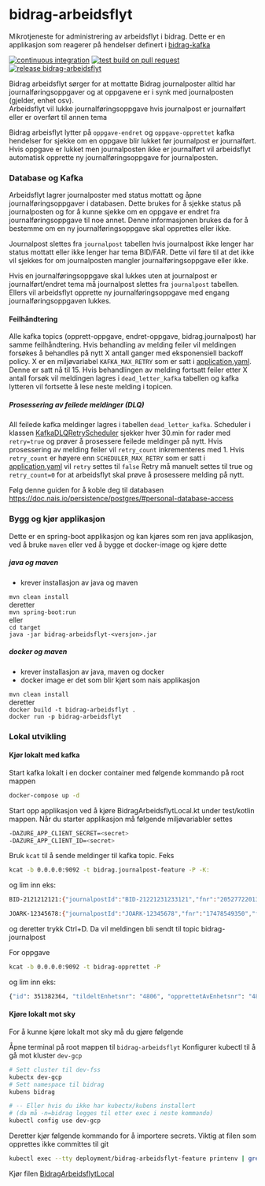 # bidrag-arbeidsflyt

Mikrotjeneste for administrering av arbeidsflyt i bidrag. Dette er en applikasjon som reagerer på hendelser definert
i [bidrag-kafka](https://github.com/navikt/bidrag-kafka)

[![continuous integration](https://github.com/navikt/bidrag-arbeidsflyt/actions/workflows/ci.yaml/badge.svg)](https://github.com/navikt/bidrag-arbeidsflyt/actions/workflows/ci.yaml)
[![test build on pull request](https://github.com/navikt/bidrag-arbeidsflyt/actions/workflows/pr.yaml/badge.svg)](https://github.com/navikt/bidrag-arbeidsflyt/actions/workflows/pr.yaml)
[![release bidrag-arbeidsflyt](https://github.com/navikt/bidrag-arbeidsflyt/actions/workflows/release.yaml/badge.svg)](https://github.com/navikt/bidrag-arbeidsflyt/actions/workflows/release.yaml)

Bidrag arbeidsflyt sørger for at mottatte Bidrag journalposter alltid har journalføringsoppgaver og at oppgavene er i synk med journalposten (gjelder,
enhet osv).<br/>
Arbeidsflyt vil lukke journalføringsoppgave hvis journalpost er journalført eller er overført til annen tema

Bidrag arbeisflyt lytter på `oppgave-endret` og `oppgave-opprettet` kafka hendelser for sjekke om en oppgave blir lukket før journalpost er
journalført.
Hvis oppgave er lukket men journalposten ikke er journalført vil arbeidsflyt automatisk opprette ny journalføringsoppgave for journalposten.

### Database og Kafka

Arbeidsflyt lagrer journalposter med status mottatt og åpne journalføringsoppgaver i databasen. Dette brukes for å sjekke status på journalposten og
for å kunne sjekke om en oppgave er endret fra journalføringsoppgave til noe annet.
Denne informasjonen brukes da for å bestemme om en ny journalføringsoppgave skal opprettes eller ikke.

Journalpost slettes fra `journalpost` tabellen hvis journalpost ikke lenger har status mottatt eller ikke lenger har tema BID/FAR. Dette vil føre til
at det ikke vil sjekkes for om journalposten mangler journalføringsoppgave eller ikke.

Hvis en journalføringsoppgave skal lukkes uten at journalpost er journalført/endret tema må journalpost slettes fra `journalpost` tabellen.
Ellers vil arbeidsflyt opprette ny journalføringsoppgave med engang journalføringsoppgaven lukkes.

#### Feilhåndtering

Alle kafka topics (opprett-oppgave, endret-oppgave, bidrag.journalpost) har samme feilhåndtering. Hvis behandling av melding feiler vil meldingen
forsøkes å behandles på nytt X antall ganger med eksponensiell backoff policy. X er en miljøvariabel `KAFKA_MAX_RETRY` som er satt
i [application.yaml](src/main/resources/application.yaml). Denne er satt nå til 15.
Hvis behandlingen av melding fortsatt feiler etter X antall forsøk vil meldingen lagres i `dead_letter_kafka` tabellen og kafka lytteren vil fortsette
å lese neste melding i topicen.

##### Prosessering av feilede meldinger (DLQ)

All feilede kafka meldinger lagres i tabellen `dead_letter_kafka`. Scheduler i
klassen [KafkaDLQRetryScheduler](src/main/kotlin/no/nav/bidrag/arbeidsflyt/hendelse/KafkaDLQRetryScheduler.kt) sjekker hver 30.min for rader
med `retry=true` og prøver å prosessere feilede meldinger på nytt.
Hvis prosessering av melding feiler vil `retry_count` inkrementeres med 1. Hvis `retry_count` er høyere enn `SCHEDULER_MAX_RETRY` som er satt
i [application.yaml](src/main/resources/application.yaml) vil `retry` settes til `false`
Retry må manuelt settes til true og `retry_count=0` for at arbeidsflyt skal prøve å prosessere melding på nytt.

Følg denne guiden for å koble deg til databasen https://doc.nais.io/persistence/postgres/#personal-database-access

### Bygg og kjør applikasjon

Dette er en spring-boot applikasjon og kan kjøres som ren java applikasjon, ved å
bruke `maven` eller ved å bygge et docker-image og kjøre dette

##### java og maven

* krever installasjon av java og maven

`mvn clean install`<br>
deretter<br>
`mvn spring-boot:run`<br>
eller<br>
`cd target`<br>
`java -jar bidrag-arbeidsflyt-<versjon>.jar`

##### docker og maven

* krever installasjon av java, maven og docker
* docker image er det som blir kjørt som nais applikasjon

`mvn clean install`<br>
deretter<br>
`docker build -t bidrag-arbeidsflyt .`<br>
`docker run -p bidrag-arbeidsflyt`

### Lokal utvikling

#### Kjør lokalt med kafka

Start kafka lokalt i en docker container med følgende kommando på root mappen

````bash
docker-compose up -d
````

Start opp applikasjon ved å kjøre BidragArbeidsflytLocal.kt under test/kotlin mappen.
Når du starter applikasjon må følgende miljøvariabler settes

```bash
-DAZURE_APP_CLIENT_SECRET=<secret>
-DAZURE_APP_CLIENT_ID=<secret>
```

Bruk `kcat` til å sende meldinger til kafka topic. Feks

````bash
kcat -b 0.0.0.0:9092 -t bidrag.journalpost-feature -P -K:
````

og lim inn eks:

```bash
BID-2121212121:{"journalpostId":"BID-21221231233121","fnr":"20527722013","fagomrade":"BID","journalstatus":"M","sporing":{"brukerident":"z992903","correlationId":"localtest"}}
```

```bash
JOARK-12345678:{"journalpostId":"JOARK-12345678","fnr":"17478549350","fagomrade":"BID","enhet":"4806","journalstatus":"M","sporing":{"brukerident":"z992903","correlationId":"localtest"}}
```

og deretter trykk Ctrl+D. Da vil meldingen bli sendt til topic bidrag-journalpost

For oppgave

````bash
kcat -b 0.0.0.0:9092 -t bidrag-opprettet -P
````

og lim inn eks:

```bash
{"id": 351382364, "tildeltEnhetsnr": "4806", "opprettetAvEnhetsnr": "4806",  "journalpostId": "573782796", "aktoerId": "2578652659686", "beskrivelse": "Test kopier dokumenter til Bidrag", "tema": "BID", "oppgavetype": "VUR", "versjon": 1, "opprettetAv": "srvbisys", "prioritet": "HOY", "status": "OPPRETTET"}
```

#### Kjøre lokalt mot sky

For å kunne kjøre lokalt mot sky må du gjøre følgende

Åpne terminal på root mappen til `bidrag-arbeidsflyt`
Konfigurer kubectl til å gå mot kluster `dev-gcp`

```bash
# Sett cluster til dev-fss
kubectx dev-gcp
# Sett namespace til bidrag
kubens bidrag 

# -- Eller hvis du ikke har kubectx/kubens installert 
# (da må -n=bidrag legges til etter exec i neste kommando)
kubectl config use dev-gcp
```

Deretter kjør følgende kommando for å importere secrets. Viktig at filen som opprettes ikke committes til git

```bash
kubectl exec --tty deployment/bidrag-arbeidsflyt-feature printenv | grep -E 'AZURE_|_URL|SCOPE|SRV|NAIS_APP_NAME|TOPIC' > src/test/resources/application-lokal-nais-secrets.properties
```

Kjør filen [BidragArbeidsflytLocal](src/test/kotlin/no/nav/bidrag/arbeidsflyt/BidragArbeidsflytLocal.kt)